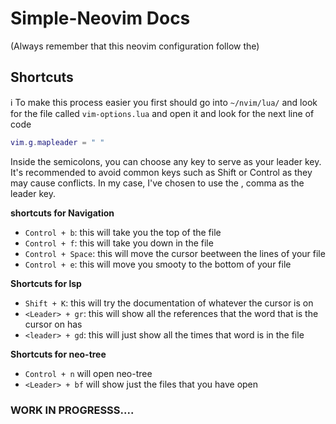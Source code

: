 # Simple-Neovim Docs
(Always remember that this neovim configuration follow the)


## Shortcuts

:information_source: To make this process easier you first should go into `~/nvim/lua/` and look for the file called `vim-options.lua` and open it and look for the next line of code 
```lua
vim.g.mapleader = " "
```
Inside the semicolons, you can choose any key to serve as your leader key. It's recommended to avoid common keys such as Shift or Control as they may cause conflicts. In my case, I've chosen to use the , comma as the leader key.

**shortcuts for Navigation**
- `Control + b`: this will take you the top of the file
- `Control + f`: this will take you down in the file 
- `Control + Space`: this will move the cursor beetween the lines of your file 
- `Control + e`: this will move you smooty to the bottom of your file

**Shortcuts for lsp**

- `Shift + K`: this will try the documentation of whatever the cursor is on
- `<Leader> + gr`: this will show all the references that the word that is the cursor on has 
- `<leader> + gd`: this will just show all the times that word is in the file


**Shortcuts for neo-tree**

- `Control + n` will open neo-tree
- `<Leader> + bf` will show just the files that you have open

### WORK IN PROGRESSS....
